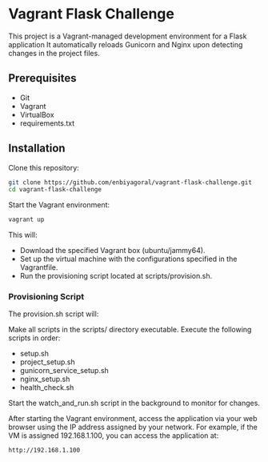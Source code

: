 # Vagrant Flask Challenge

This project is a Vagrant-managed development environment for a Flask application It automatically reloads Gunicorn and Nginx upon detecting changes in the project files.

## Prerequisites
- Git
- Vagrant
- VirtualBox
- requirements.txt

## Installation
Clone this repository:
```bash
git clone https://github.com/enbiyagoral/vagrant-flask-challenge.git
cd vagrant-flask-challenge
```

Start the Vagrant environment:

```bash
vagrant up
```

This will:

- Download the specified Vagrant box (ubuntu/jammy64).
- Set up the virtual machine with the configurations specified in the Vagrantfile.
- Run the provisioning script located at scripts/provision.sh.


### Provisioning Script

The provision.sh script will:

Make all scripts in the scripts/ directory executable.
Execute the following scripts in order:
- setup.sh
- project_setup.sh
- gunicorn_service_setup.sh
- nginx_setup.sh
- health_check.sh

Start the watch_and_run.sh script in the background to monitor for changes.

After starting the Vagrant environment, access the application via your web browser using the IP address assigned by your network. For example, if the VM is assigned 192.168.1.100, you can access the application at:

```bash
http://192.168.1.100
```


